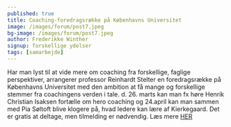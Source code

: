 ```yaml
---
published: true
title: Coaching-foredragsrække på Københavns Universitet
image: /images/forum/post7.jpeg
bg-image: /images/forum/post7.jpeg
author: Frederikke Winther
signup: forskellige ydelser
tags: [samarbejde]
---
```


Har man lyst til at vide mere om coaching fra forskellige, faglige perspektiver, arrangerer professor Reinhardt Stelter en foredragsrække på Københavns Universitet med den ambition at få mange og forskellige stemmer fra coachingens verden i tale. d. 26. marts kan man fx høre Henrik Christian Isaksen fortælle om hero coaching og 24.april kan man sammen med Pia Søltoft blive klogere på, hvad ledere kan lære af Kierkegaard. Det er gratis at deltage, men tilmelding er nødvendig. Læs mere [HER](https://nexs.ku.dk/forskning/idraet-individ-samfund/projekter/coaching/coachingforedrag/)
